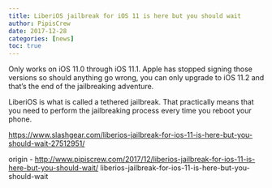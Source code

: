 ```yaml
---
title: LiberiOS jailbreak for iOS 11 is here but you should wait
author: PipisCrew
date: 2017-12-28
categories: [news]
toc: true
---
```


Only works on iOS 11.0 through iOS 11.1. Apple has stopped signing those versions so should anything go wrong, you can only upgrade to iOS 11.2 and that’s the end of the jailbreaking adventure.

LiberiOS is what is called a tethered jailbreak. That practically means that you need to perform the jailbreaking process every time you reboot your phone.

https://www.slashgear.com/liberios-jailbreak-for-ios-11-is-here-but-you-should-wait-27512951/

origin - http://www.pipiscrew.com/2017/12/liberios-jailbreak-for-ios-11-is-here-but-you-should-wait/ liberios-jailbreak-for-ios-11-is-here-but-you-should-wait